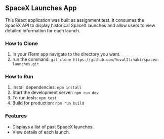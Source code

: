 ## SpaceX Launches App
This React application was built as assignment test.
It consumes the SpaceX API to display historical SpaceX launches and
allow users to view detailed information for each launch.

### How to Clone
1. In your iTerm app navigate to the directory you want.
2. run the command:
    `git clone https://github.com/YuvalItzhaki/spacex-launches.git`

### How to Run
1. Install dependencies: `npm install`
2. Start the development server: `npm run dev`
3. To run tests: `npm test`
4. Build for production: `npm run build`

### Features
- Displays a list of past SpaceX launches.
- View details of each launch.

